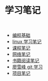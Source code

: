 <html>
 <meta charset="utf-8">
    <body>
            <h1>学习笔记</h1>
            <br>
                <div >
                    <ul>
                    <li><a href="http://60.205.188.244/:8888">编程基础</a></li>
                    <li><a href="">linux 学习笔记</a></li>
                    <li><a href="">课程笔记</a></li>
                    <li><a href="">网络笔记</a></li>
                    <li><a href="">书籍阅读笔记</a></li>
                    <li><a href="">廖雪峰 git 学习</a></li>
                    <li><a href="">项目笔记</a></li>
                    </ul>
                </div>
            </form>
    </body>
</html>


